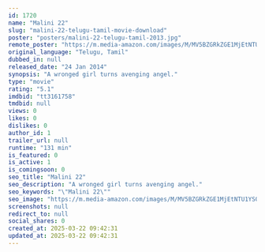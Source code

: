 ```yaml
---
id: 1720
name: "Malini 22"
slug: "malini-22-telugu-tamil-movie-download"
poster: "posters/malini-22-telugu-tamil-2013.jpg"
remote_poster: "https://m.media-amazon.com/images/M/MV5BZGRkZGE1MjEtNTU1YS00MDFjLThiYTktZjJmODY4Zjc4ZDNjXkEyXkFqcGc@._V1_SX300.jpg"
original_language: "Telugu, Tamil"
dubbed_in: null
released_date: "24 Jan 2014"
synopsis: "A wronged girl turns avenging angel."
type: "movie"
rating: "5.1"
imdbid: "tt3161758"
tmdbid: null
views: 0
likes: 0
dislikes: 0
author_id: 1
trailer_url: null
runtime: "131 min"
is_featured: 0
is_active: 1
is_comingsoon: 0
seo_title: "Malini 22"
seo_description: "A wronged girl turns avenging angel."
seo_keywords: "\"Malini 22\""
seo_image: "https://m.media-amazon.com/images/M/MV5BZGRkZGE1MjEtNTU1YS00MDFjLThiYTktZjJmODY4Zjc4ZDNjXkEyXkFqcGc@._V1_SX300.jpg"
screenshots: null
redirect_to: null
social_shares: 0
created_at: 2025-03-22 09:42:31
updated_at: 2025-03-22 09:42:31
---
```


